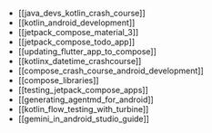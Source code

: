 - [[java_devs_kotlin_crash_course]]
- [[kotlin_android_development]]
- [[jetpack_compose_material_3]]
- [[jetpack_compose_todo_app]]
- [[updating_flutter_app_to_compose]]
- [[kotlinx_datetime_crashcourse]]
- [[compose_crash_course_android_development]]
- [[compose_libraries]]
- [[testing_jetpack_compose_apps]]
- [[generating_agentmd_for_android]]
- [[kotlin_flow_testing_with_turbine]]
- [[gemini_in_android_studio_guide]]

